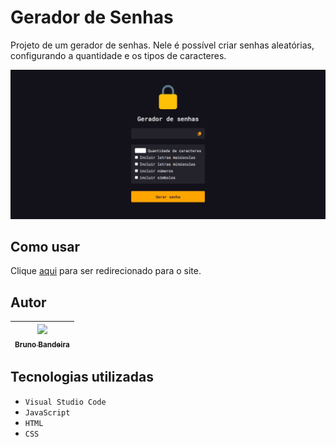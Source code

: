 # Gerador de Senhas
Projeto de um gerador de senhas. Nele é possível criar senhas aleatórias, configurando a quantidade e os tipos de caracteres.


![inicio](/assets/inicio.jpeg)


## Como usar
Clique <a href="https://gerador-de-senhas-blond.vercel.app/" target="_blank">aqui</a> para ser redirecionado para o site.

## Autor

| [<img loading="lazy" src="https://avatars.githubusercontent.com/u/113468374?v=4" width=115><br><sub>Bruno Bandeira</sub>](https://github.com/bruno-bandeirah) |
| :---: |

## Tecnologias utilizadas

- ``Visual Studio Code``
- ``JavaScript``
- ``HTML``
- ``CSS``
